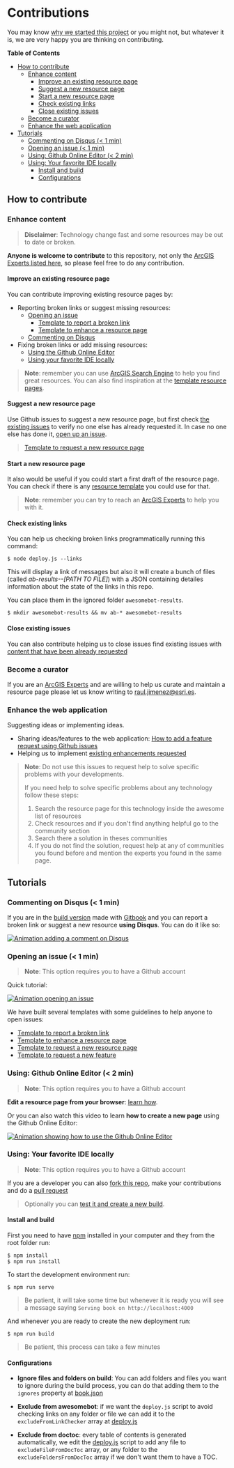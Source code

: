 # Contributions

You may know [why we started this project](about/README.md) or you might not, but whatever it is, we are very happy you are thinking on contributing.

<!-- START doctoc generated TOC please keep comment here to allow auto update -->
<!-- DON'T EDIT THIS SECTION, INSTEAD RE-RUN doctoc TO UPDATE -->
**Table of Contents**

- [How to contribute](#how-to-contribute)
  - [Enhance content](#enhance-content)
    - [Improve an existing resource page](#improve-an-existing-resource-page)
    - [Suggest a new resource page](#suggest-a-new-resource-page)
    - [Start a new resource page](#start-a-new-resource-page)
    - [Check existing links](#check-existing-links)
    - [Close existing issues](#close-existing-issues)
  - [Become a curator](#become-a-curator)
  - [Enhance the web application](#enhance-the-web-application)
- [Tutorials](#tutorials)
  - [Commenting on Disqus (< 1 min)](#commenting-on-disqus--1-min)
  - [Opening an issue (< 1 min)](#opening-an-issue--1-min)
  - [Using: Github Online Editor (< 2 min)](#using-github-online-editor--2-min)
  - [Using: Your favorite IDE locally](#using-your-favorite-ide-locally)
    - [Install and build](#install-and-build)
    - [Configurations](#configurations)

<!-- END doctoc generated TOC please keep comment here to allow auto update -->

## How to contribute

### Enhance content

> **Disclaimer**: Technology change fast and some resources may be out to date or broken.

**Anyone is welcome to contribute** to this repository, not only the [ArcGIS Experts listed here](https://esri-es.github.io/arcgis-experts/), so please feel free to do any contribution.

#### Improve an existing resource page

You can contribute improving existing resource pages by:

* Reporting broken links or suggest missing resources:
    * [Opening an issue](#opening-an-issue--1-min)
        * [Template to report a broken link](../../issues/new?template=broken-link-report.md)
        * [Template to enhance a resource page](../../issues/new?template=enhance-resource-page.md)
    * [Commenting on Disqus](#commenting-on-disqus--1-min)
* Fixing broken links or add missing resources:
    * [Using the Github Online Editor](#using-github-online-editor--2-min)
    * [Using your favorite IDE locally](#using-your-favorite-ide-locally)

> **Note**: remember you can use [ArcGIS Search Engine](https://esri-es.github.io/arcgis-search/) to help you find great resources. You can also find inspiration at the [template resource pages](templates/README.md).


#### Suggest a new resource page

Use Github issues to suggest a new resource page, but first check [the existing issues](../../issues?q=is%3Aissue+is%3Aopen+label%3A%22content+needed%22) to verify no one else has already requested it. In case no one else has done it, [open up an issue](#opening-an-issue--1-min).

> [Template to request a new resource page](../../issues/new?template=resource-page-request.md)

#### Start a new resource page

It also would be useful if you could start a first draft of the resource page. You can check if there is any [resource template](./templates/README.md) you could use for that.

> **Note**: remember you can try to reach an [ArcGIS Experts](https://esri-es.github.io/arcgis-experts/) to help you with it.

#### Check existing links

You can help us checking broken links programmatically running this command:

`$ node deploy.js --links`

This will display a link of messages but also it will create a bunch of files (called *ab-results--[PATH TO FILE]*) with a JSON containing detailes information about the state of the links in this repo.

You can place them in the ignored folder `awesomebot-results`.

`$ mkdir awesomebot-results && mv ab-* awesomebot-results`

#### Close existing issues

You can also contribute helping us to close issues find existing issues with [content that have been already requested](../../issues?q=is%3Aissue+is%3Aopen+label%3A%22content+needed%22)

### Become a curator

If you are an [ArcGIS Experts](https://esri-es.github.io/arcgis-experts/) and are willing to help us curate and maintain a resource page please let us know writing to raul.jimenez@esri.es.

### Enhance the web application

Suggesting ideas or implementing ideas.

* Sharing ideas/features to the web application:
[How to add a feature request using Github issues](../../issues/new?template=feature_request.md)
* Helping us to implement [existing enhancements requested](../../issues?q=is%3Aissue+is%3Aopen+label%3Aenhancement)


> **Note**: Do not use this issues to request help to solve specific problems with your developments.
>
> If you need help to solve specific problems about any technology follow these steps:
>
> 1. Search the resource page for this technology inside the awesome list of resources
> 2. Check resources and if you don't find anything helpful go to the community section
> 3. Search there a solution in theses communities
> 4. If you do not find the solution, request help at any of communities you found before and mention the experts you found in the same page.

## Tutorials

### Commenting on Disqus (< 1 min)

If you are in the [build version](https://hhkaos.github.io/awesome-arcgis/) made with [Gitbook](https://github.com/GitbookIO/gitbook) and you can report a broken link or suggest a new resource **using Disqus**. You can do it like so:

[![Animation adding a comment on Disqus](../../blob/master/assets/Contribute%20thru%20disquss.gif?raw=true)](https://www.youtube.com/watch?v=1FBYMX_abhk&index=3&list=PLVfQL04Y8hoILL6FDtB-zM_gHgkJur3kX)

### Opening an issue (< 1 min)

> **Note**: This option requires you to have a Github account

Quick tutorial:

[![Animation opening an issue](../../blob/master/assets/Opening%20an%20issue.gif?raw=true)](https://www.youtube.com/watch?v=HGyQn3hhfIA&index=2&list=PLVfQL04Y8hoILL6FDtB-zM_gHgkJur3kX)

We have built several templates with some guidelines to help anyone to open issues:

* [Template to report a broken link](../../issues/new?template=broken-link-report.md)
* [Template to enhance a resource page](../../issues/new?template=enhance-resource-page.md)
* [Template to request a new resource page](../../issues/new?template=resource-page-request.md)
* [Template to request a new feature](../../issues/new?template=feature_request.md)

### Using: Github Online Editor (< 2 min)

> **Note**: This option requires you to have a Github account

**Edit a resource page from your browser**: [learn how](https://help.github.com/articles/editing-files-in-your-repository/).

Or you can also watch this video to learn **how to create a new page** using the Github Online Editor:

[![Animation showing how to use the Github Online Editor](../../blob/master/assets/Using-%20Github%20Online%20Editor.gif?raw=true)](https://www.youtube.com/watch?v=OndbEzpZ124&t=2s&list=PLVfQL04Y8hoILL6FDtB-zM_gHgkJur3kX&index=1)


### Using: Your favorite IDE locally

> **Note**: This option requires you to have a Github account

If you are a developer you can also [fork this repo](https://help.github.com/articles/fork-a-repo/), make your contributions and do a [pull request](https://help.github.com/articles/about-pull-requests/)

> Optionally you can [test it and create a new build](#develop-and-build-locally).

#### Install and build

First you need to have [npm](https://www.npmjs.com/) installed in your computer and they from the root folder run:

```
$ npm install
$ npm run install
```

To start the development environment run:

`$ npm run serve`

> Be patient, it will take some time but whenever it is ready you will see a message saying `Serving book on http://localhost:4000`

And whenever you are ready to create the new deployment run:

`$ npm run build`

> Be patient, this process can take a few minutes

#### Configurations

* **Ignore files and folders on build**: You can add folders and files you want to ignore during the build process, you can do that adding them to the `ignores` property at [book.json](../../blob/master/book.json#L6)

* **Exclude from awesomebot**: if we want the `deploy.js` script to avoid checking links on any folder or file we can add it to the `excludeFromLinkChecker` array at [deploy.js](../../blob/master/deploy.js#L5)

* **Exclude from doctoc**: every table of contents is generated automatically,
we edit the [deploy.js](../../blob/master/deploy.js#L11) script to add any file to `excludeFileFromDocToc` array, or any folder to the `excludeFoldersFromDocToc` array if we don't want them to have a TOC.
